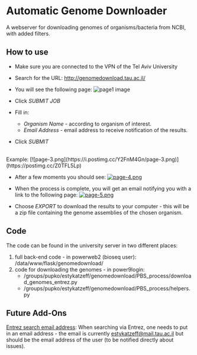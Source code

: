 # Automatic Genome Downloader

A webserver for downloading genomes of organisms/bacteria from NCBI, with added filters. 


 
## How to use
* Make sure you are connected to the VPN of the Tel Aviv University
* Search for the URL: http://genomedownload.tau.ac.il/
* You will see the following page:
![page1 image](https://github.com/estyka/genomedownload/blob/main/app_dg/for_readme/page%201.png?raw=true)

* Click _SUBMIT JOB_
* Fill in:
    - _Organism Name_ - according to organism of interest.
    - _Email Address_ - email address to receive notification of the results.
* Click _SUBMIT_
<br/>
Example:
[![page-3.png](https://i.postimg.cc/Y2FnM4Gn/page-3.png)](https://postimg.cc/Z0TFL5Lp)
 
 * After a few moments you should see:
 [![page-4.png](https://i.postimg.cc/wTC93R01/page-4.png)](https://postimg.cc/JG5f20w8)
 
 * When the process is complete, you will get an email notifying you with a link to the following page:
 [![page-5.png](https://i.postimg.cc/9QXHDPyF/page-5.png)](https://postimg.cc/svLN8hnt)
 * Choose _EXPORT_ to download the results to your computer - this will be a zip file containing the genome assemblies of the chosen organism.
 
## Code
The code can be found in the university server in two different places:
 1. full back-end code - in powerweb2 (bioseq user): /data/www/flask/genomedownload/
 2. code for downloading the genomes - in power9login: 
    - /groups/pupko/estykatzeff/genomedownload/PBS_process/download_genomes_entrez.py
    - /groups/pupko/estykatzeff/genomedownload/PBS_process/helpers.py
    

 

## Future Add-Ons
<ins>Entrez search email address</ins>: When searching via Entrez, one needs to put in an email address - the email is currently estykatzeff@mail.tau.ac.il but should be the email address of the user (to be notified directly about issues).

